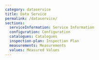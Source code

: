 ```yaml
---
category: dataservice
title: Data Service
permalink: /dataservice/
sections:
  serviceInformation: Service Information
  configuration: Configuration
  catalogues: Catalogues
  inspection-plan: Inspection Plan
  measurements: Measurements
  values: Measured Values
---
```


